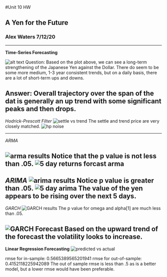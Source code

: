 #Unit 10 HW 
## A Yen for the Future
### Alex Waters 7/12/20
---
**Time-Series Forecasting**

![alt text](settle.PNG)
Question:  Based on the plot above, we can see a long-term strengthening of the Japanese Yen against the Dollar. There do seem to be some more medium, 1-3 year consistent trends, but on a daily basis, there are a lot of short-term ups and downs.

Answer:  Overall trajectory over the span of the dat is generally an up trend with some significant peaks and then drops.
---
*Hodrick-Prescott Filter*
![settle vs trend](settle_v_trend.PNG)
The settle and trend price are very closely matched.
![hp noise](noise.PNG)

---
*ARMA*

![arma results](arma_results.PNG)
Notice that the p value is not less than .05.
![5 day returns forcast arma](5_day_arma.PNG)
---
*ARIMA*
![arima results](arima.PNG)
Notice p value is greater than .05.
![5 day arima](5_day_arima.PNG)
The value of the yen appears to be rising over the next 5 days.
---
*GARCH*
![GARCH results](garch_results.PNG)
The p value for omega and alpha[1] are much less than .05.

![GARCH Forecast](garch_forecast.PNG)
Based on the upward trend of the forecast the volatility looks to increase.
---

**Linear Regression Forecasting**
![predicted vs actual](linear_regression.PNG)

rmse for in-sample:  0.5665389565201941 
rmse for out-of-sample: 0.4152118225942089
The out of sample rmse is less than .5 as is a better model, but a lower rmse would have been preferable.
